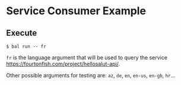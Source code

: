 # Service Consumer Example

## Execute

```
$ bal run -- fr
```

`fr` is the language argument that will be used to query the service https://fourtonfish.com/project/hellosalut-api/.

Other possible arguments for testing are: `az`, `de`, `en`, `en-us`, `en-gb`, `hr`...
